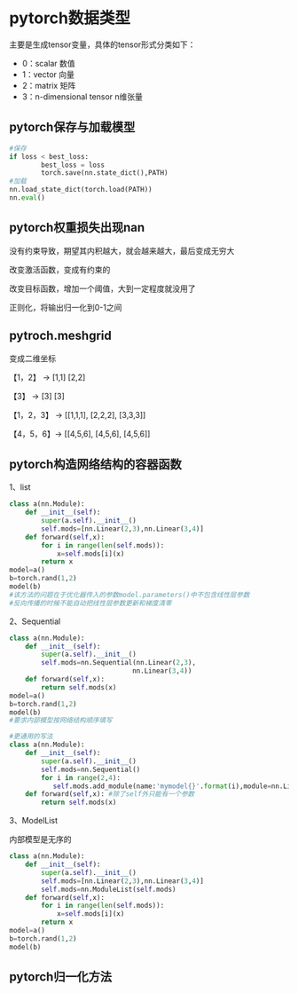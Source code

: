 # pytorch数据类型

主要是生成tensor变量，具体的tensor形式分类如下：

- 0：scalar 数值
- 1：vector 向量
- 2：matrix 矩阵
- 3：n-dimensional tensor n维张量

## pytorch保存与加载模型

```python
#保存
if loss < best_loss:
        best_loss = loss
        torch.save(nn.state_dict(),PATH)
#加载
nn.load_state_dict(torch.load(PATH))
nn.eval()
```

## pytorch权重损失出现nan

没有约束导致，期望其内积越大，就会越来越大，最后变成无穷大

改变激活函数，变成有约束的

改变目标函数，增加一个阈值，大到一定程度就没用了

正则化，将输出归一化到0-1之间

## pytroch.meshgrid

变成二维坐标

【1，2】 -> [1,1] [2,2]

【3】 -> [3] [3]



【1，2，3】 -> [[1,1,1], [2,2,2], [3,3,3]]

【4，5，6】-> [[4,5,6], [4,5,6], [4,5,6]]

## pytorch构造网络结构的容器函数

1、list

```python
class a(nn.Module):
    def __init__(self):
        super(a.self).__init__()
        self.mods=[nn.Linear(2,3),nn.Linear(3,4)]
    def forward(self,x):
        for i in range(len(self.mods)):
            x=self.mods[i](x)
        return x
model=a()
b=torch.rand(1,2)
model(b)
#该方法的问题在于优化器传入的参数model.parameters()中不包含线性层参数
#反向传播的时候不能自动把线性层参数更新和梯度清零
```

2、Sequential

```python
class a(nn.Module):
    def __init__(self):
        super(a.self).__init__()
        self.mods=nn.Sequential(nn.Linear(2,3),
                               nn.Linear(3,4))
    def forward(self,x):
        return self.mods(x)
model=a()
b=torch.rand(1,2)
model(b)
#要求内部模型按网络结构顺序填写

#更通用的写法
class a(nn.Module):
    def __init__(self):
        super(a.self).__init__()
        self.mods=nn.Sequential()
        for i in range(2,4):
           self.mods.add_module(name:'mymodel{}'.format(i),module=nn.Linear(i,i+1))
    def forward(self,x): #除了self外只能有一个参数
        return self.mods(x)
```

3、ModelList

内部模型是无序的

```python
class a(nn.Module):
    def __init__(self):
        super(a.self).__init__()
        self.mods=[nn.Linear(2,3),nn.Linear(3,4)]
        self.mods=nn.ModuleList(self.mods)
    def forward(self,x):
        for i in range(len(self.mods)):
            x=self.mods[i](x)
        return x
model=a()
b=torch.rand(1,2)
model(b)
```

## pytorch归一化方法

